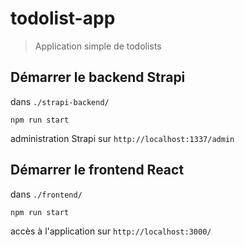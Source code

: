 # todolist-app

> Application simple de todolists 

## Démarrer le backend Strapi

dans `./strapi-backend/`

`npm run start`

administration Strapi sur `http://localhost:1337/admin`

## Démarrer le frontend React

dans `./frontend/`

`npm run start`

accès à l'application sur `http://localhost:3000/`
